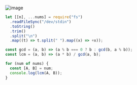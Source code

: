 ![image](https://github.com/ssc9811/algorithm/assets/39263149/870dc804-e778-46b8-bced-44d4c81aaf52)

```javascript
let [[n], ...nums] = require("fs")
  .readFileSync("/dev/stdin")
  .toString()
  .trim()
  .split("\n")
  .map((t) => t.split(" ").map((x) => +x));

const gcd = (a, b) => (a % b === 0 ? b : gcd(b, a % b));
const lcm = (a, b) => (a * b) / gcd(a, b);

for (num of nums) {
  const [A, B] = num;
  console.log(lcm(A, B));
}
```

